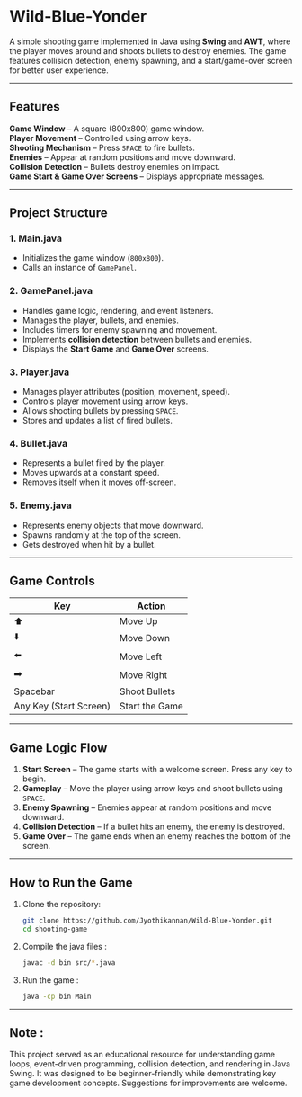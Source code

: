 # Wild-Blue-Yonder
A simple shooting game implemented in Java using **Swing** and **AWT**, where the player moves around and shoots bullets to destroy enemies. The game features collision detection, enemy spawning, and a start/game-over screen for better user experience.  

---

## Features  
**Game Window** – A square (800x800) game window.  
**Player Movement** – Controlled using arrow keys.  
**Shooting Mechanism** – Press `SPACE` to fire bullets.  
**Enemies** – Appear at random positions and move downward.  
**Collision Detection** – Bullets destroy enemies on impact.  
**Game Start & Game Over Screens** – Displays appropriate messages.  

---

## Project Structure  

### **1. Main.java**  
- Initializes the game window (`800x800`).  
- Calls an instance of `GamePanel`.  

### **2. GamePanel.java**  
- Handles game logic, rendering, and event listeners.  
- Manages the player, bullets, and enemies.  
- Includes timers for enemy spawning and movement.  
- Implements **collision detection** between bullets and enemies.  
- Displays the **Start Game** and **Game Over** screens.  

### **3. Player.java**  
- Manages player attributes (position, movement, speed).  
- Controls player movement using arrow keys.  
- Allows shooting bullets by pressing `SPACE`.  
- Stores and updates a list of fired bullets.  

### **4. Bullet.java**  
- Represents a bullet fired by the player.  
- Moves upwards at a constant speed.  
- Removes itself when it moves off-screen.  

### **5. Enemy.java**  
- Represents enemy objects that move downward.  
- Spawns randomly at the top of the screen.  
- Gets destroyed when hit by a bullet.  

---

## Game Controls  

| Key | Action |  
|------|--------|  
| ⬆️ | Move Up |  
| ⬇️ | Move Down |  
| ⬅️ | Move Left |  
| ➡️ | Move Right |  
| Spacebar | Shoot Bullets |  
| Any Key (Start Screen) | Start the Game |  

---

## Game Logic Flow  

1. **Start Screen** – The game starts with a welcome screen. Press any key to begin.  
2. **Gameplay** – Move the player using arrow keys and shoot bullets using `SPACE`.  
3. **Enemy Spawning** – Enemies appear at random positions and move downward.  
4. **Collision Detection** – If a bullet hits an enemy, the enemy is destroyed.  
5. **Game Over** – The game ends when an enemy reaches the bottom of the screen.  

---

## How to Run the Game  

1. Clone the repository:  
   ```sh
   git clone https://github.com/Jyothikannan/Wild-Blue-Yonder.git
   cd shooting-game
   ```
2. Compile the java files :
   ```sh
   javac -d bin src/*.java
   ```
3. Run the game :
   ```sh
   java -cp bin Main
   ```

---
## Note :
This project served as an educational resource for understanding game loops, event-driven programming, collision detection, and rendering in Java Swing. It was designed to be beginner-friendly while demonstrating key game development concepts. Suggestions for improvements are welcome.

